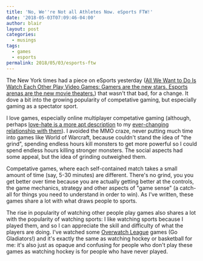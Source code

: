 ```yaml
---
title: 'No, We''re Not all Athletes Now. eSports FTW!'
date: '2018-05-03T07:09:46-04:00'
author: blair
layout: post
categories:
  - musings
tags:
  - games
  - esports
permalink: 2018/05/03/esports-ftw
---
```

The New York times had a piece on eSports yesterday ([All We Want to Do Is Watch Each Other Play Video Games: Gamers are the new stars. Esports arenas are the new movie theaters.](https://www.nytimes.com/2018/05/02/style/fortnite.html?hpw&rref=technology&action=click&pgtype=Homepage&module=well-region&region=bottom-well&WT.nav=bottom-well)) that wasn't that bad, for a change.  It dove a bit into the growing popularity of competative gaming, but especially gaming as a spectator sport.

I love games, especially online multiplayer competative gaming (although, perhaps [love-hate is a more apt description](/2018/03/20/i-love-esports-games-but-i-m-giving-up-on-them/) to my [ever-changing relationship with them](/2018/04/28/overwatch)). I avoided the MMO craze, never putting much time into games like World of Warcraft, because couldn't stand the idea of "the grind", spending endless hours kill monsters to get more powerful so I could spend endless hours killing stronger monsters.  The social aspects had some appeal, but the idea of grinding outweighed them.

Competative games, where each self-contained match takes a small amount of time (say, 5-30 minutes) are different. There's no grind, you you get better over time because you are actually getting better at the controls, the game mechanics,  strategy and other aspects of "game sense" (a catch-all for things you need to understand in order to win).  As I've written, these games share a lot with what draws people to sports.

The rise in popularity of watching other people play games also shares a lot with the popularity of watching sports: I like watching sports because I played them, and so I can appreciate the skill and difficulty of what the players are doing.  I've watched some [Overwatch League](https://overwatchleague.com) games (Go Gladiators!) and it's exactly the same as watching hockey or basketball for me:  it's also just as opaque and confusing for people who don't play these games as watching hockey is for people who have never played.
